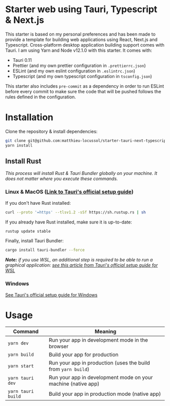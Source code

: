 # Starter web using Tauri, Typescript & Next.js

This starter is based on my personal preferences and has been made to provide a template for building web applications using React, Next.js and Typescript. Cross-platform desktop application building support comes with Tauri. I am using Yarn and Node v12.1.0 with this starter. It comes with:

- Tauri 0.11
- Prettier (and my own prettier configuration in `.prettierrc.json`)
- ESLint (and my own eslint configuration in `.eslintrc.json`)
- Typescript (and my own typescript configuration in `tsconfig.json`)

This starter also includes `pre-commit` as a dependency in order to run ESLint before every commit to make sure the code that will be pushed follows the rules defined in the configuration.

# Installation

Clone the repository & install dependencies:

```bash
git clone git@github.com:matthieu-locussol/starter-tauri-next-typescript.git
yarn install
```

## Install Rust

*This process will install Rust & Tauri Bundler globally on your machine. It does not matter where you execute these commands.*

### Linux & MacOS ([Link to Tauri's official setup guide](https://tauri.studio/en/docs/getting-started/setup-linux))

If you don't have Rust installed:

```bash
curl --proto '=https' --tlsv1.2 -sSf https://sh.rustup.rs | sh
```

If you already have Rust installed, make sure it is up-to-date:

```bash
rustup update stable
```

Finally, install Tauri Bundler:

```bash
cargo install tauri-bundler --force
```

***Note:** if you use WSL, an additional step is required to be able to run a graphical application: [see this article from Tauri's official setup guide for WSL](https://tauri.studio/en/docs/getting-started/setup-linux#5-for-windows-subsystem-for-linux-wsl-users)*

### Windows

[See Tauri's official setup guide for Windows](https://tauri.studio/en/docs/getting-started/setup-windows)

# Usage

| Command            | Meaning                                                       |
|--------------------|---------------------------------------------------------------|
| `yarn dev`         | Run your app in development mode in the browser               |
| `yarn build`       | Build your app for production                                 |
| `yarn start`       | Run your app in production (uses the build from `yarn build`) |
| `yarn tauri dev`   | Run your app in development mode on your machine (native app) |
| `yarn tauri build` | Build your app in production mode (native app)                |